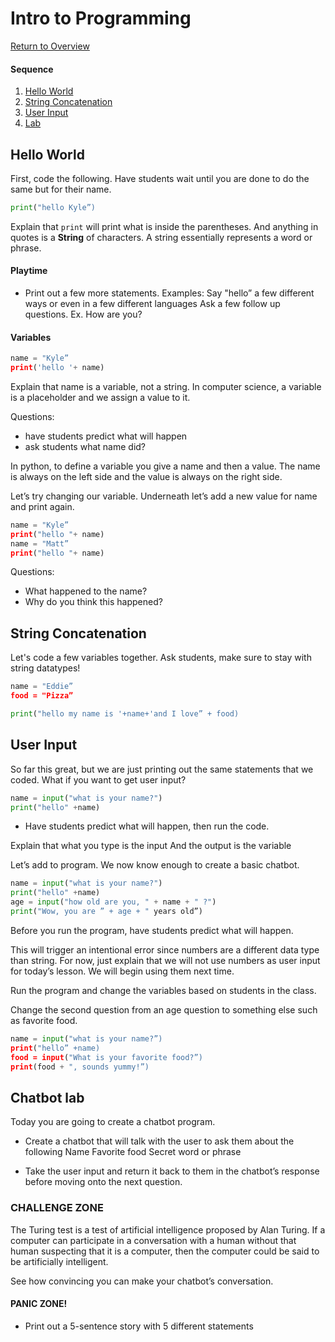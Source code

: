 
# Intro to Programming

[Return to Overview](https://github.com/kyle1james/teacher_docs_coding_bootcamp/blob/master/README.md)

#### Sequence

1. [Hello World](#strings)
2. [String Concatenation](#string-concatenation)
3. [User Input](#user-input)
4. [Lab](#chatbot-lab)

## Hello World

First, code the following. Have students wait until you are done to do the same but for their name.

```python
print("hello Kyle”)
```


Explain that `print` will print what is inside the parentheses. And anything in quotes is a **String** of characters. A string essentially represents a word or phrase.


#### Playtime

* Print out a few more statements. Examples:
Say "hello” a few different ways or even in a few different languages
Ask a few follow up questions. Ex. How are you?

#### Variables

```python
name = "Kyle”
print('hello '+ name)
```
Explain that name is a variable, not a string. In computer science, a variable is a placeholder and we assign a value to it.

Questions:
- have students predict what will happen
- ask students what name did?


In python, to define a variable you give a name and then a value. The name is always on the left side and the value is always on the right side.


Let’s try changing our variable. Underneath let’s add a new value for name and print again.

```python
name = "Kyle”
print("hello "+ name)
name = "Matt”
print("hello "+ name)
```

Questions:
- What happened to the name?
- Why do you think this happened?

## String Concatenation

Let's code a few variables together. Ask students, make sure to stay with string datatypes!

```python
name = "Eddie”
food = "Pizza”

print("hello my name is '+name+'and I love” + food)

```

## User Input
So far this great, but we are just printing out the same statements that we coded. What if you want to get user input?

```python
name = input("what is your name?")
print("hello" +name)
```

- Have students predict what will happen, then run the code.

Explain that what you type is the input
And the output is the variable


Let’s add to program. We now know enough to create a basic chatbot.

```python
name = input("what is your name?")
print("hello" +name)
age = input("how old are you, " + name + " ?")
print("Wow, you are ” + age + " years old”)
```

Before you run the program, have students predict what will happen.

This will trigger an intentional error since numbers are a different data type than string. For now, just explain that we will not use numbers as user input for today’s lesson. We will begin using them next time.

Run the program and change the variables based on students in the class.


Change the second question from an age question to something else such as favorite food.

```python
name = input("what is your name?”)
print("hello” +name)
food = input("What is your favorite food?”)
print(food + ", sounds yummy!”)
```


## Chatbot lab
Today you are going to create a chatbot program.

- Create a chatbot that will talk with the user to ask them about the following
Name
Favorite food
Secret word or phrase

- Take the user input and return it back to them in the chatbot’s response before moving onto the next question.

### CHALLENGE ZONE

The Turing test is a test of artificial intelligence proposed by Alan Turing. If a computer can participate in a conversation with a human without that human suspecting that it is a computer, then the computer could be said to be artificially intelligent.

See how convincing you can make your chatbot’s conversation.

#### PANIC ZONE!

- Print out a 5-sentence story with 5 different statements
